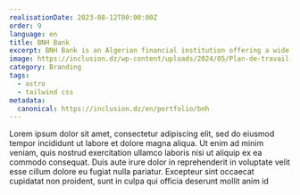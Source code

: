 ```yaml
---
realisationDate: 2023-08-12T00:00:00Z
order: 9
language: en
title: BNH Bank
excerpt: BNH Bank is an Algerian financial institution offering a wide range of banking services, including deposit services, loans, wealth management, and services for businesses.
image: https://inclusion.dz/wp-content/uploads/2024/05/Plan-de-travail-1-copie-16-copy-9@4x.png
category: Branding
tags:
  - astro
  - tailwind css
metadata:
  canonical: https://inclusion.dz/en/portfolio/bnh
---
```

Lorem ipsum dolor sit amet, consectetur adipiscing elit, sed do eiusmod tempor incididunt ut labore et dolore magna aliqua. Ut enim ad minim veniam, quis nostrud exercitation ullamco laboris nisi ut aliquip ex ea commodo consequat. Duis aute irure dolor in reprehenderit in voluptate velit esse cillum dolore eu fugiat nulla pariatur. Excepteur sint occaecat cupidatat non proident, sunt in culpa qui officia deserunt mollit anim id